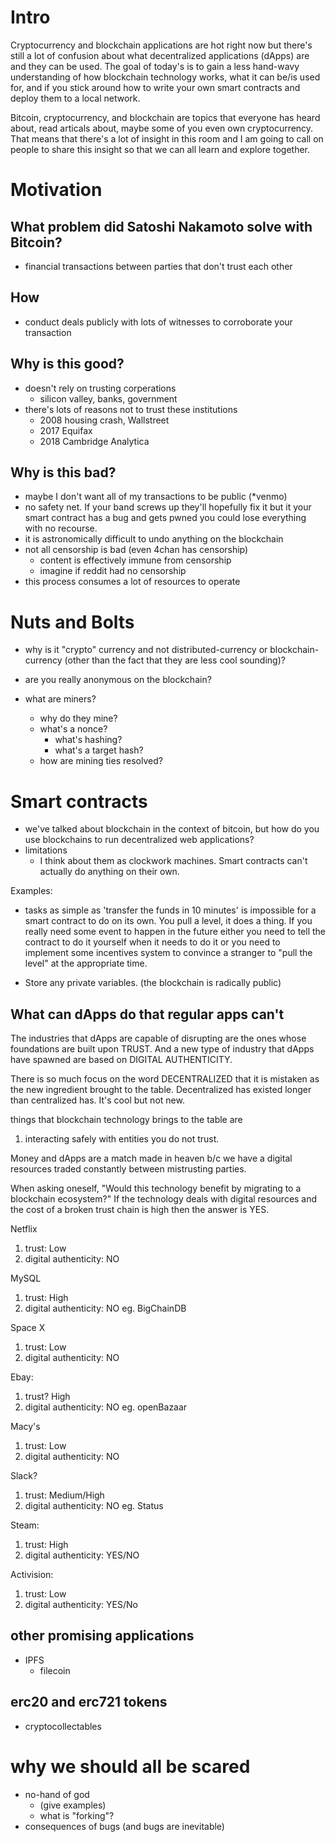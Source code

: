 # Intro

Cryptocurrency and blockchain applications are hot right now but there's still a lot of confusion about what decentralized applications (dApps) are and they can be used. The goal of today's is to gain a less hand-wavy understanding of how blockchain technology works, what it can be/is used for, and if you stick around how to write your own smart contracts and deploy them to a local network.

Bitcoin, cryptocurrency, and blockchain are topics that everyone has heard about, read articals about, maybe some of you even own cryptocurrency. That means that there's a lot of insight in this room and I am going to call on people to share this insight so that we can all learn and explore together.

# Motivation

## What problem did Satoshi Nakamoto solve with Bitcoin?

- financial transactions between parties that don't trust each other

## How

- conduct deals publicly with lots of witnesses to corroborate your transaction

## Why is this good?

- doesn't rely on trusting corperations
    - silicon valley, banks, government
- there's lots of reasons not to trust these institutions
    - 2008 housing crash, Wallstreet
    - 2017 Equifax
    - 2018 Cambridge Analytica

## Why is this bad?

- maybe I don't want all of my transactions to be public (*venmo)
- no safety net. If your band screws up they'll hopefully fix it but it your smart contract has a bug and gets pwned you could lose everything with no recourse.
- it is astronomically difficult to undo anything on the blockchain
- not all censorship is bad (even 4chan has censorship)
    - content is effectively immune from censorship
    - imagine if reddit had no censorship
- this process consumes a lot of resources to operate

# Nuts and Bolts

- why is it "crypto" currency and not distributed-currency or blockchain-currency (other than the fact that they are less cool sounding)?
- are you really anonymous on the blockchain?


- what are miners?
  - why do they mine?
  - what's a nonce?
    - what's hashing?
    - what's a target hash?
  - how are mining ties resolved?

# Smart contracts

- we've talked about blockchain in the context of bitcoin, but how do you use blockchains to run decentralized web applications?
- limitations
  - I think about them as clockwork machines. Smart contracts can't actually do anything on their own.

Examples:
- tasks as simple as 'transfer the funds in 10 minutes' is impossible for a smart contract to do on its own.
You pull a level, it does a thing. If you really need some event to happen in the future either you need to tell the contract to do it yourself when it needs to do it or you need to implement some incentives system to convince a stranger to "pull the level" at the appropriate time.

- Store any private variables. (the blockchain is radically public)

## What can dApps do that regular apps can't

The industries that dApps are capable of disrupting are the ones whose foundations are built upon TRUST. And a new type of industry that dApps have spawned are based on DIGITAL AUTHENTICITY.

There is so much focus on the word DECENTRALIZED that it is mistaken as the new ingredient brought to the table. Decentralized has existed longer than centralized has. It's cool but not new.

things that blockchain technology brings to the table are
1. interacting safely with entities you do not trust.

Money and dApps are a match made in heaven b/c we have a digital resources traded constantly between mistrusting parties.

When asking oneself, "Would this technology benefit by migrating to a blockchain ecosystem?" If the technology deals with digital resources and the cost of a broken trust chain is high then the answer is YES.

Netflix
1. trust: Low
1. digital authenticity: NO

MySQL
1. trust: High
1. digital authenticity: NO
eg. BigChainDB

Space X
1. trust: Low
1. digital authenticity: NO

Ebay:
1. trust? High
1. digital authenticity: NO
eg. openBazaar

Macy's
1. trust: Low
1. digital authenticity: NO

Slack?
1. trust: Medium/High
1. digital authenticity: NO
eg. Status

Steam:
1. trust: High
1. digital authenticity: YES/NO

Activision:
1. trust: Low
1. digital authenticity: YES/No

## other promising applications
- IPFS
  - filecoin

## erc20 and erc721 tokens

- cryptocollectables


# why we should all be scared

- no-hand of god
  - (give examples)
  - what is "forking"?
- consequences of bugs (and bugs are inevitable)
